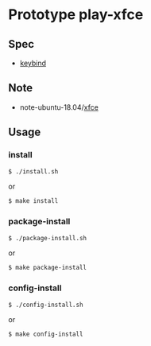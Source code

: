 
# Prototype play-xfce


## Spec

* [keybind](spec-keybind.md)


## Note

* note-ubuntu-18.04/[xfce](https://samwhelp.github.io/note-ubuntu-18.04/read/subject/xfce/)


## Usage


### install

``` sh
$ ./install.sh
```

or

``` sh
$ make install
```


### package-install

``` sh
$ ./package-install.sh
```

or

``` sh
$ make package-install
```


### config-install

``` sh
$ ./config-install.sh
```

or

``` sh
$ make config-install
```
